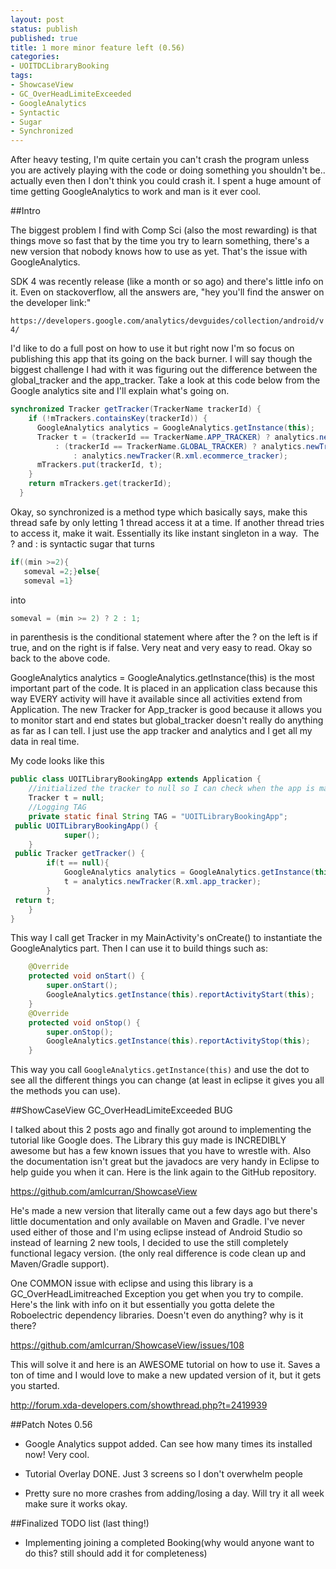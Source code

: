 ```yaml
---
layout: post
status: publish
published: true
title: 1 more minor feature left (0.56)
categories:
- UOITDCLibraryBooking
tags:
- ShowcaseView
- GC_OverHeadLimiteExceeded
- GoogleAnalytics
- Syntactic
- Sugar
- Synchronized
---
```

After heavy testing, I'm quite certain you can't crash the program
unless you are actively playing with the code or doing something you
shouldn't be.. actually even then I don't think you could crash it. I
spent a huge amount of time getting GoogleAnalytics to work and man is
it ever cool.

##Intro

The biggest problem I find with Comp Sci (also the most rewarding) is
that things move so fast that by the time you try to learn something,
there's a new version that nobody knows how to use as yet. That's the
issue with GoogleAnalytics. 

SDK 4 was recently release (like a month or
so ago) and there's little info on it. Even on stackoverflow, all the
answers are, "hey you'll find the answer on the developer link:"

`https://developers.google.com/analytics/devguides/collection/android/v4/`

I'd like to do a full post on how to use it but right now I'm so focus
on publishing this app that its going on the back burner. I will say
though the biggest challenge I had with it was figuring out the
difference between the global_tracker and the app_tracker. Take a look
at this code below from the Google analytics site and I'll explain
what's going on.

```java
synchronized Tracker getTracker(TrackerName trackerId) {
    if (!mTrackers.containsKey(trackerId)) {
      GoogleAnalytics analytics = GoogleAnalytics.getInstance(this);
      Tracker t = (trackerId == TrackerName.APP_TRACKER) ? analytics.newTracker(PROPERTY_ID)
          : (trackerId == TrackerName.GLOBAL_TRACKER) ? analytics.newTracker(R.xml.global_tracker)
              : analytics.newTracker(R.xml.ecommerce_tracker);
      mTrackers.put(trackerId, t);
    }
    return mTrackers.get(trackerId);
  }
```

Okay, so synchronized is a method type which basically says, make this thread safe by only letting 1 thread access it at a time. If another thread tries to access it, make it wait. Essentially its like instant singleton in a way.  The ? and : is syntactic sugar that turns

```java
if((min >=2){
   someval =2;}else{
   someval =1}
```

into

```java
someval = (min >= 2) ? 2 : 1;
```

in parenthesis is the conditional statement where after the ? on the left is if true, and on the right is if false. Very neat and very easy to read. Okay so back to the above code.

GoogleAnalytics analytics = GoogleAnalytics.getInstance(this) is the most important part of the code. It is placed in an application class because this way EVERY activity will have it available since all activities extend from Application. The new Tracker for App_tracker is good because it allows you to monitor start and end states but global_tracker doesn't really do anything as far as I can tell. I just use the app tracker and analytics and I get all my data in real time.

My code looks like this

```java
public class UOITLibraryBookingApp extends Application {
    //initialized the tracker to null so I can check when the app is made
    Tracker t = null;
    //Logging TAG
    private static final String TAG = "UOITLibraryBookingApp";
 public UOITLibraryBookingApp() {
            super();
    }
 public Tracker getTracker() {
        if(t == null){
            GoogleAnalytics analytics = GoogleAnalytics.getInstance(this);
            t = analytics.newTracker(R.xml.app_tracker);
        }
 return t;
    }
}
```

This way I call get Tracker in my MainActivity's onCreate() to instantiate the GoogleAnalytics part. Then I can use it to build things such as:

```java
    @Override
    protected void onStart() {
        super.onStart();
        GoogleAnalytics.getInstance(this).reportActivityStart(this);
    }
    @Override
    protected void onStop() {
        super.onStop();
        GoogleAnalytics.getInstance(this).reportActivityStop(this);
    }
```

This way you call `GoogleAnalytics.getInstance(this)` and use the dot to see all the different things you can change (at least in eclipse it gives you all the methods you can use).

##ShowCaseView GC_OverHeadLimiteExceeded BUG

I talked about this 2 posts ago and finally got around to implementing the tutorial like Google does. The Library this guy made is INCREDIBLY awesome but has a few known issues that you have to wrestle with. Also the documentation isn't great but the javadocs are very handy in Eclipse to help guide you when it can. Here is the link again to the GitHub repository.

https://github.com/amlcurran/ShowcaseView</a></h3>

He's made a new version that literally came out a few days ago but there's little documentation and only available on Maven and Gradle. I've never used either of those and I'm using eclipse instead of Android Studio so instead of learning 2 new tools, I decided to use the still completely functional legacy version. (the only real difference is code clean up and Maven/Gradle support).

One COMMON issue with eclipse and using this library is a GC_OverHeadLimitreached Exception you get when you try to compile. Here's the link with info on it but essentially you gotta delete the Roboelectric</strong> dependency libraries. Doesn't even do anything? why is it there?

https://github.com/amlcurran/ShowcaseView/issues/108

This will solve it and here is an AWESOME tutorial on how to use it. Saves a ton of time and I would love to make a new updated version of it, but it gets you started.

http://forum.xda-developers.com/showthread.php?t=2419939

##Patch Notes 0.56

* Google Analytics suppot added. Can see how many times its installed now! Very cool.

* Tutorial Overlay DONE. Just 3 screens so I don't overwhelm people

* Pretty sure no more crashes from adding/losing a day. Will try it all week make sure it works okay.

##Finalized TODO list (last thing!)

* Implementing joining a completed Booking(why would anyone want to do this? still should add it for completeness)
